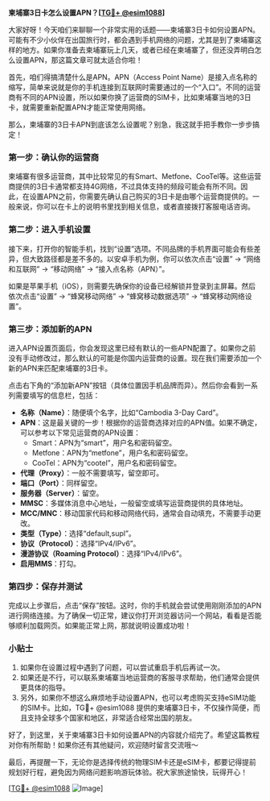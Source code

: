 **柬埔寨3日卡怎么设置APN？[[TG💪+ @esim1088](https://t.me/s/esim1088)]**

大家好呀！今天咱们来聊聊一个非常实用的话题——柬埔寨3日卡如何设置APN。可能有不少小伙伴在出国旅行时，都会遇到手机网络的问题，尤其是到了柬埔寨这样的地方。如果你准备去柬埔寨玩上几天，或者已经在柬埔寨了，但还没弄明白怎么设置APN，那这篇文章可就太适合你啦！

首先，咱们得搞清楚什么是APN。APN（Access Point Name）是接入点名称的缩写，简单来说就是你的手机连接到互联网时需要通过的一个“入口”。不同的运营商有不同的APN设置，所以如果你换了运营商的SIM卡，比如柬埔寨当地的3日卡，就需要重新配置APN才能正常使用网络。

那么，柬埔寨的3日卡APN到底该怎么设置呢？别急，我这就手把手教你一步步搞定！

### **第一步：确认你的运营商**
柬埔寨有很多运营商，其中比较常见的有Smart、Metfone、CooTel等。这些运营商提供的3日卡通常都支持4G网络，不过具体支持的频段可能会有所不同。因此，在设置APN之前，你需要先确认自己购买的3日卡是由哪个运营商提供的。一般来说，你可以在卡上的说明书里找到相关信息，或者直接拨打客服电话咨询。

### **第二步：进入手机设置**
接下来，打开你的智能手机，找到“设置”选项。不同品牌的手机界面可能会有些差异，但大致路径都是差不多的。以安卓手机为例，你可以依次点击“设置” → “网络和互联网” → “移动网络” → “接入点名称（APN）”。

如果是苹果手机（iOS），则需要先确保你的设备已经解锁并登录到主屏幕。然后依次点击“设置” → “蜂窝移动网络” → “蜂窝移动数据选项” → “蜂窝移动网络设置”。

### **第三步：添加新的APN**
进入APN设置页面后，你会发现这里已经有默认的一些APN配置了。如果你之前没有手动修改过，那么默认的可能是你国内运营商的设置。现在我们需要添加一个新的APN来匹配柬埔寨的3日卡。

点击右下角的“添加新APN”按钮（具体位置因手机品牌而异）。然后你会看到一系列需要填写的信息栏，包括：

- **名称（Name）**：随便填个名字，比如“Cambodia 3-Day Card”。
- **APN**：这是最关键的一步！根据你的运营商选择对应的APN值。如果不确定，可以参考以下常见运营商的APN设置：
  - Smart：APN为“smart”，用户名和密码留空。
  - Metfone：APN为“metfone”，用户名和密码留空。
  - CooTel：APN为“cootel”，用户名和密码留空。
- **代理（Proxy）**：一般不需要填写，留空即可。
- **端口（Port）**：同样留空。
- **服务器（Server）**：留空。
- **MMSC**：多媒体消息中心地址，一般留空或填写运营商提供的具体地址。
- **MCC/MNC**：移动国家代码和移动网络代码，通常会自动填充，不需要手动更改。
- **类型（Type）**：选择“default,supl”。
- **协议（Protocol）**：选择“IPv4/IPv6”。
- **漫游协议（Roaming Protocol）**：选择“IPv4/IPv6”。
- **启用MMS**：打勾。

### **第四步：保存并测试**
完成以上步骤后，点击“保存”按钮。这时，你的手机就会尝试使用刚刚添加的APN进行网络连接。为了确保一切正常，建议你打开浏览器访问一个网站，看看是否能够顺利加载网页。如果能正常上网，那就说明设置成功啦！

### **小贴士**
1. 如果你在设置过程中遇到了问题，可以尝试重启手机后再试一次。
2. 如果还是不行，可以联系柬埔寨当地运营商的客服寻求帮助，他们通常会提供更具体的指导。
3. 另外，如果你不想这么麻烦地手动设置APN，也可以考虑购买支持eSIM功能的SIM卡。比如，TG💪+ @esim1088 提供的柬埔寨3日卡，不仅操作简便，而且支持全球多个国家和地区，非常适合经常出国的朋友。

好了，到这里，关于柬埔寨3日卡如何设置APN的内容就介绍完了。希望这篇教程对你有所帮助！如果你还有其他疑问，欢迎随时留言交流哦～

最后，再提醒一下，无论你是选择传统的物理SIM卡还是eSIM卡，都要记得提前规划好行程，避免因为网络问题影响游玩体验。祝大家旅途愉快，玩得开心！

[[TG💪+ @esim1088](https://t.me/s/esim1088) ![Image](https://i.postimg.cc/4NQfJmqS/Snipaste-2025-05-13-00-14-12.png)]